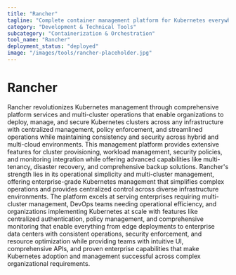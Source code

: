 ```yaml
---
title: "Rancher"
tagline: "Complete container management platform for Kubernetes everywhere"
category: "Development & Technical Tools"
subcategory: "Containerization & Orchestration"
tool_name: "Rancher"
deployment_status: "deployed"
image: "/images/tools/rancher-placeholder.jpg"
---
```


# Rancher

Rancher revolutionizes Kubernetes management through comprehensive platform services and multi-cluster operations that enable organizations to deploy, manage, and secure Kubernetes clusters across any infrastructure with centralized management, policy enforcement, and streamlined operations while maintaining consistency and security across hybrid and multi-cloud environments. This management platform provides extensive features for cluster provisioning, workload management, security policies, and monitoring integration while offering advanced capabilities like multi-tenancy, disaster recovery, and comprehensive backup solutions. Rancher's strength lies in its operational simplicity and multi-cluster management, offering enterprise-grade Kubernetes management that simplifies complex operations and provides centralized control across diverse infrastructure environments. The platform excels at serving enterprises requiring multi-cluster management, DevOps teams needing operational efficiency, and organizations implementing Kubernetes at scale with features like centralized authentication, policy management, and comprehensive monitoring that enable everything from edge deployments to enterprise data centers with consistent operations, security enforcement, and resource optimization while providing teams with intuitive UI, comprehensive APIs, and proven enterprise capabilities that make Kubernetes adoption and management successful across complex organizational requirements.